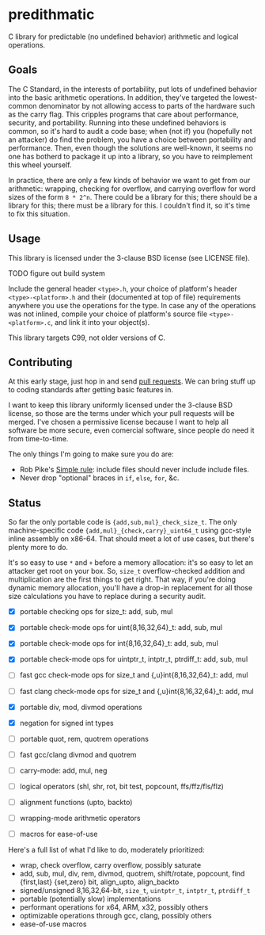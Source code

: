 predithmatic
============

C library for predictable (no undefined behavior) arithmetic and logical operations.


Goals
-----

The C Standard, in the interests of portability, put lots of undefined behavior into the basic arithmetic operations.
In addition, they've targeted the lowest-common denominator by not allowing access to parts of the hardware such as the carry flag.
This cripples programs that care about performance, security, and portability.
Running into these undefined behaviors is common, so it's hard to audit a code base;
when (not if) you (hopefully not an attacker) do find the problem, you have a choice between portability and performance.
Then, even though the solutions are well-known, it seems no one has botherd to package it up into a library, so you have to reimplement this wheel yourself.

In practice, there are only a few kinds of behavior we want to get from our arithmetic:
wrapping, checking for overflow, and carrying overflow for word sizes of the form `8 * 2^n`.
There could be a library for this; there should be a library for this; there must be a library for this.
I couldn't find it, so it's time to fix this situation.


Usage
-----

This library is licensed under the 3-clause BSD license (see LICENSE file).

TODO figure out build system

Include the general header `<type>.h`, your choice of platform's header `<type>-<platform>.h` and their (documented at top of file) requirements anywhere you use the operations for the type.
In case any of the operations was not inlined, compile your choice of platform's source file `<type>-<platform>.c`, and link it into your object(s).

This library targets C99, not older versions of C. 


Contributing
------------

At this early stage, just hop in and send [pull requests](https://github.com/Zankoku-Okuno/predithmatic/pulls).
We can bring stuff up to coding standards after getting basic features in.

I want to keep this library uniformly licensed under the 3-clause BSD license, so those are the terms under which your pull requests will be merged.
I've chosen a permissive license because I want to help all software be more secure, even comercial software, since people do need it from time-to-time.

The only things I'm going to make sure you do are:
 * Rob Pike's [Simple rule](http://www.lysator.liu.se/c/pikestyle.html): include files should never include include files.
 * Never drop "optional" braces in `if`, `else`, `for`, &c.


Status
------

So far the only portable code is `{add,sub,mul}_check_size_t`.
The only machine-specific code `{add,mul}_{check,carry}_uint64_t` using gcc-style inline assembly on x86-64.
That should meet a lot of use cases, but there's plenty more to do.

It's so easy to use `*` and `+` before a memory allocation:
it's so easy to let an attacker get root on your box.
So, `size_t` overflow-checked addition and multiplication are the first things to get right.
That way, if you're doing dynamic memory allocation, you'll have a drop-in replacement for all those size calculations you have to replace during a security audit.

- [x] portable checking ops for size_t: add, sub, mul
- [x] portable check-mode ops for uint{8,16,32,64}_t: add, sub, mul
- [x] portable check-mode ops for int{8,16,32,64}_t: add, sub, mul
- [x] portable check-mode ops for uintptr_t, intptr_t, ptrdiff_t: add, sub, mul
- [ ] fast gcc check-mode ops for size_t and {,u}int{8,16,32,64}_t: add, mul
- [ ] fast clang check-mode ops for size_t and {,u}int{8,16,32,64}_t: add, mul
- [x] portable div, mod, divmod operations
- [x] negation for signed int types
- [ ] portable quot, rem, quotrem operations
- [ ] fast gcc/clang divmod and quotrem
- [ ] carry-mode: add, mul, neg
- [ ] logical operators (shl, shr, rot, bit test, popcount, ffs/ffz/fls/flz)
- [ ] alignment functions (upto, backto)
- [ ] wrapping-mode arithmetic operators
- [ ] macros for ease-of-use



Here's a full list of what I'd like to do, moderately prioritized:
 * wrap, check overflow, carry overflow, possibly saturate
 * add, sub, mul, div, rem, divmod, quotrem, shift/rotate, popcount, find {first,last} {set,zero} bit, align_upto, align_backto
 * signed/unsigned 8,16,32,64-bit, `size_t`, `uintptr_t`, `intptr_t`, `ptrdiff_t`
 * portable (potentially slow) implementations
 * performant operations for x64, ARM, x32, possibly others
 * optimizable operations through gcc, clang, possibly others
 * ease-of-use macros

